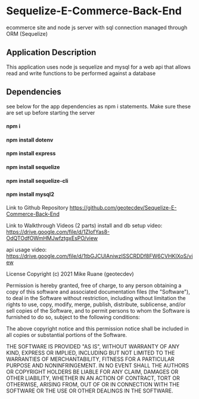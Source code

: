 # Sequelize-E-Commerce-Back-End
ecommerce site and node js server with sql connection managed through ORM (Sequelize)

## Application Description
This application uses node js sequelize and mysql for a web api that allows read and write functions to be performed against a database

## Dependencies
see below for the app dependencies as npm i statements. Make sure these are set up before starting the server

#### npm i
#### npm install dotenv
#### npm install express
#### npm install sequelize
#### npm install sequelize-cli
#### npm install mysql2

Link to Github Repository
https://github.com/geotecdev/Sequelize-E-Commerce-Back-End

Link to Walkthrough Videos (2 parts)
install and db setup video:
https://drive.google.com/file/d/1ZIofYas8-OdQTOdfOWmHMJwfztgxEsPO/view

api usage video:
https://drive.google.com/file/d/1tbGJCUlAniwzISSCRDDf8FW6CVHKIXoS/view


License
Copyright (c) 2021 Mike Ruane (geotecdev)

Permission is hereby granted, free of charge, to any person obtaining a copy of this software and associated documentation files (the "Software"), to deal in the Software without restriction, including without limitation the rights to use, copy, modify, merge, publish, distribute, sublicense, and/or sell copies of the Software, and to permit persons to whom the Software is furnished to do so, subject to the following conditions:

The above copyright notice and this permission notice shall be included in all copies or substantial portions of the Software.

THE SOFTWARE IS PROVIDED "AS IS", WITHOUT WARRANTY OF ANY KIND, EXPRESS OR IMPLIED, INCLUDING BUT NOT LIMITED TO THE WARRANTIES OF MERCHANTABILITY, FITNESS FOR A PARTICULAR PURPOSE AND NONINFRINGEMENT. IN NO EVENT SHALL THE AUTHORS OR COPYRIGHT HOLDERS BE LIABLE FOR ANY CLAIM, DAMAGES OR OTHER LIABILITY, WHETHER IN AN ACTION OF CONTRACT, TORT OR OTHERWISE, ARISING FROM, OUT OF OR IN CONNECTION WITH THE SOFTWARE OR THE USE OR OTHER DEALINGS IN THE SOFTWARE.
